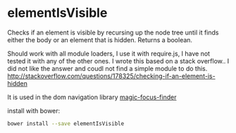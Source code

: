 # elementIsVisible

Checks if an element is visible by recursing up the node tree until it finds either the body or an element that is hidden.
Returns a boolean.

Should work with all module loaders, I use it with require.js, I have not tested it with any of the other ones. 
I wrote this based on a stack overflow.. I did not like the answer and coudl not find a simple module to do this. 
http://stackoverflow.com/questions/178325/checking-if-an-element-is-hidden

It is used in the dom navigation library [magic-focus-finder](https://github.com/Solid-Interactive/magic-focus-finder)

install with bower:

```bash
bower install --save elementIsVisible
```

